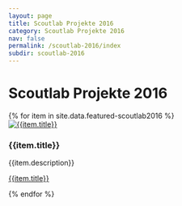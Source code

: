 ```yaml
---
layout: page
title: Scoutlab Projekte 2016
category: Scoutlab Projekte 2016
nav: false
permalink: /scoutlab-2016/index
subdir: scoutlab-2016
---
```

# Scoutlab Projekte 2016

<div class="row">
  {% for item in site.data.featured-scoutlab2016 %}
  <div class="col-sm-3 col-md-3">
    <div class="thumbnail">
      <a href="{{item.url}}"><img  src="{{item.thumbnail}}" class="vcp-thumb" alt="{{item.title}}"></a>
      <div class="caption">
        <h3>{{item.title}}</h3>
        <p>{{item.description}}</p>
        <p><a href="{{item.url}}" class="btn btn-primary" role="button">{{item.title}}</a></p>
      </div>
    </div>
  </div>
  {% endfor %}
